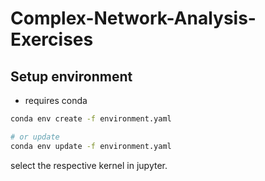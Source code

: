 # Complex-Network-Analysis-Exercises

## Setup environment
- requires conda

```bash
conda env create -f environment.yaml

# or update
conda env update -f environment.yaml
```
select the respective kernel in jupyter.